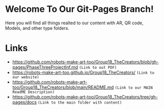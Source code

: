 # Welcome To Our Git-Pages Branch!

Here you will find all things realted to our content with AR, QR code, Models, and other type folders. 


# Links

- https://github.com/robots-make-art-too/Group18_TheCreators/blob/gh-pages/PhaseThreeProjectInf.md `(Link to out PDF)`
- https://robots-make-art-too.github.io/Group18_TheCreators/ `(Link to our website)`
- https://github.com/robots-make-art-too/Group18_TheCreators/blob/main/README.md `(Link to our MAIN ReadME Description)`
- https://github.com/robots-make-art-too/Group18_TheCreators/tree/gh-pages/docs `(Link to the main folder with content)`
